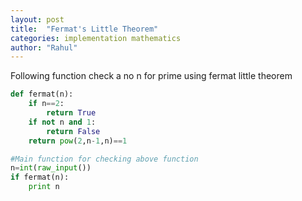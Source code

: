 ```yaml
---
layout: post
title:  "Fermat's Little Theorem"
categories: implementation mathematics
author: "Rahul"
---
```



Following function check a no n for prime using fermat little theorem

```python
def fermat(n):
    if n==2:
        return True
    if not n and 1:
        return False
    return pow(2,n-1,n)==1

#Main function for checking above function
n=int(raw_input())
if fermat(n):
    print n
```
